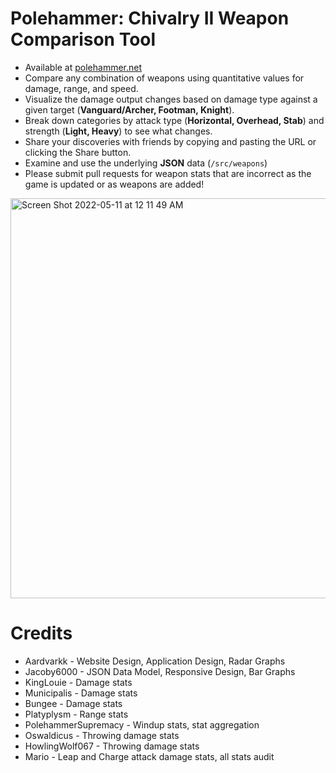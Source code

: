 # Polehammer: Chivalry II Weapon Comparison Tool

* Available at [polehammer.net](polehammer.net)
* Compare any combination of weapons using quantitative values for damage, range, and speed.
* Visualize the damage output changes based on damage type against a given target (**Vanguard/Archer, Footman, Knight**).
* Break down categories by attack type (**Horizontal, Overhead, Stab**) and strength (**Light, Heavy**) to see what changes.
* Share your discoveries with friends by copying and pasting the URL or clicking the Share button.
* Examine and use the underlying **JSON** data (`/src/weapons`)
* Please submit pull requests for weapon stats that are incorrect as the game is updated or as weapons are added!

<img width="640" alt="Screen Shot 2022-05-11 at 12 11 49 AM" src="https://user-images.githubusercontent.com/1251092/167790496-d3ca93d4-8e6a-4a89-8374-3d1c5e0ceda9.png">

# Credits

* Aardvarkk - Website Design, Application Design, Radar Graphs
* Jacoby6000 - JSON Data Model, Responsive Design, Bar Graphs
* KingLouie - Damage stats
* Municipalis - Damage stats
* Bungee - Damage stats
* Platyplysm - Range stats
* PolehammerSupremacy - Windup stats, stat aggregation
* Oswaldicus - Throwing damage stats
* HowlingWolf067 - Throwing damage stats
* Mario - Leap and Charge attack damage stats, all stats audit
